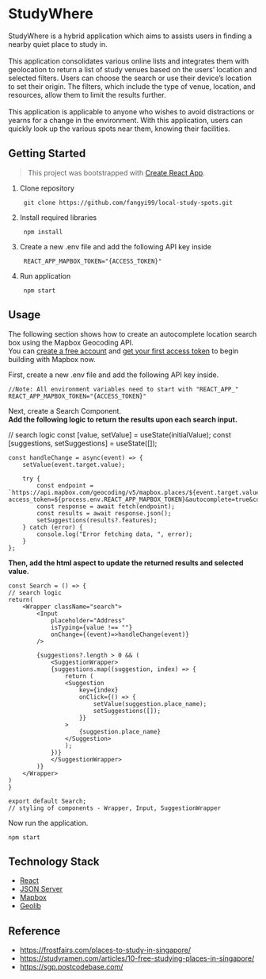 <p align="justify">
  
# StudyWhere
	
StudyWhere is a hybrid application which aims to assists users in finding a nearby quiet place to study in. <br><br> 
This application consolidates various online lists and integrates them with geolocation to return a list of study venues based on the users’ location and selected filters. Users can choose the search or use their device’s location to set their origin. The filters, which include the type of venue, location, and resources, allow them to limit the results further. <br><br> 
This application is applicable to anyone who wishes to avoid distractions or yearns for a change in the environment. With this application, users can quickly look up the various spots near them, knowing their facilities.


## Getting Started
> This project was bootstrapped with [Create React App](https://github.com/facebook/create-react-app).
	
1. Clone repository

		git clone https://github.com/fangyi99/local-study-spots.git
	
2. Install required libraries
	
		npm install
	
3. Create a new .env file and add the following API key inside
	
		REACT_APP_MAPBOX_TOKEN="{ACCESS_TOKEN}"
	
4. Run application
	
		npm start

## Usage

The following section shows how to create an autocomplete location search box using the Mapbox Geocoding API. <br>
You can [create a free account](https://account.mapbox.com/) and [get your first access token](https://docs.mapbox.com/help/getting-started/access-tokens/) to begin building with Mapbox now. 
	
First, create a new .env file and add the following API key inside.
	
	//Note: All environment variables need to start with "REACT_APP_"
	REACT_APP_MAPBOX_TOKEN="{ACCESS_TOKEN}"
	
Next, create a Search Component.<br>
<b>Add the following logic to return the results upon each search input.</b>
	
  // search logic
	const [value, setValue] = useState(initialValue);
    const [suggestions, setSuggestions] = useState([]);

    const handleChange = async(event) => {
        setValue(event.target.value);

        try {
            const endpoint = `https://api.mapbox.com/geocoding/v5/mapbox.places/${event.target.value}.json?access_token=${process.env.REACT_APP_MAPBOX_TOKEN}&autocomplete=true&country=SG`;
            const response = await fetch(endpoint);
            const results = await response.json();
            setSuggestions(results?.features);
        } catch (error) {
            console.log("Error fetching data, ", error);
        }
    };
	
<b>Then, add the html aspect to update the returned results and selected value.</b>
	
    const Search = () => {
    // search logic
    return(
        <Wrapper className="search">
            <Input
                placeholder="Address"
                isTyping={value !== ""}
                onChange={(event)=>handleChange(event)}
            />

            {suggestions?.length > 0 && (
                <SuggestionWrapper>
                {suggestions.map((suggestion, index) => {
                    return (
                    <Suggestion
                        key={index}
                        onClick={() => {
                            setValue(suggestion.place_name);
                            setSuggestions([]);
                        }}
                    >
                        {suggestion.place_name}
                    </Suggestion>
                    );
                })}
                </SuggestionWrapper>
            )}
        </Wrapper>
    )
    }

    export default Search;
    // styling of components - Wrapper, Input, SuggestionWrapper
          
	
Now run the application.
				
	npm start
				

	
## Technology Stack
-	[React](https://reactjs.org/)
-	[JSON Server](https://www.npmjs.com/package/json-server)
-	[Mapbox](https://www.mapbox.com/)
-	[Geolib](https://www.npmjs.com/package/geolib)
				
## Reference
- https://frostfairs.com/places-to-study-in-singapore/
- https://studyramen.com/articles/10-free-studying-places-in-singapore/
- https://sgp.postcodebase.com/

<p>

